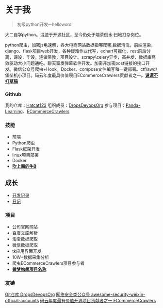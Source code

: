 # 关于我

>初级python开发--helloword

大二自学python。混迹于开源社区，至今仍处于端茶倒水·扫地打杂岗位。

python爬虫，加密js龟速解，各大电商网站数据指哪爬哪,数据清洗，前端渲染，django、flask项目web开发，各种疑难作业代写，echart可视化，rest前后分离，课设，毕设，连做带教，项目设计。scrapy\celery异步，高并发，数据库高效驱动大小问题通吃。聊天室发弹幕软件开发。加密非加密post链接的接口开发。微信公众号爬虫+Hook。Docker、compose文件编写和一键部署。ctf/awd/堡垒机小项目。码云年度最具价值项目ECommerceCrawlers贡献者之一。[**说谎不打草稿**]()

### Github

我的仓库：[Hatcat123](https://github.com/Hatcat123)
组织成员：[DropsDevopsOrg](https://github.com/DropsDevopsOrg)
参与项目：[Panda-Learning](https://github.com/Alivon/Panda-Learning)、[ECommerceCrawlers](https://github.com/DropsDevopsOrg/ECommerceCrawlers)

### 技能

 - 前端
 - Python爬虫
 - Flask框架开发
 - linux项目部署
 - Docker
 - [**吹上面的牛B**]()

## 成长

 - [开发记录](https://bjj.dropsec.xyz/2019/10/06/ddaylog/) 
 - [日记](https://bjj.dropsec.xyz/2019/09/23/fix%E7%94%9F%E6%B4%BB/)

### 项目

 - 公司官网网站
 - 百度文库解析
 - 淘宝数据爬取
 - 微信数据爬取
 - tk应用界面开发
 - 10W+数据采集分析
 - 爬虫ECommerceCrawlers项目参与者
 - [**做梦构想项目名称**]()

### 友链

[Git仓库 DropsDevopsOrg](https://github.com/DropsDevopsOrg)
[网络安全类公众号 awesome-security-weixin-official-accounts](https://github.com/DropsOfZut/awesome-security-weixin-official-accounts)
[码云年度最有价值开源项目贡献者之一 ECommerceCrawlers](https://gitee.com/AJay13/ECommerceCrawlers)